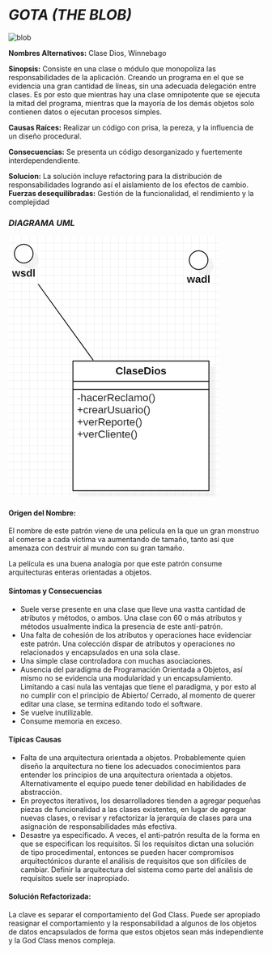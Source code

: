 # *GOTA (THE BLOB)*

![blob](theBlob.png)

<strong>Nombres Alternativos:</strong> Clase Dios,  Winnebago  

<strong>Sinopsis:</strong> Consiste en una clase o módulo que monopoliza las responsabilidades de la aplicación. Creando un programa en el que se evidencia una gran cantidad de líneas, sin una adecuada delegación entre clases. Es por esto que mientras hay una clase omnipotente que se ejecuta la mitad del programa, mientras que la mayoría de los demás objetos solo contienen datos o ejecutan procesos simples.

<strong>Causas Raíces:</strong> Realizar un código con prisa, la pereza, y la influencia de un diseño procedural.

<strong>Consecuencias:</strong> Se presenta un código desorganizado y fuertemente interdependendiente.

<strong>Solucion:</strong> La solución incluye
refactoring para la distribución de responsabilidades logrando así el aislamiento de los
efectos de cambio.
<strong>Fuerzas desequilibradas:</strong> Gestión de la funcionalidad, el rendimiento y la complejidad

### *DIAGRAMA UML*
![UML](diagrama.png)

#### <strong>Origen del Nombre:</strong>
El nombre de este patrón viene de una película en la que un gran monstruo al comerse a cada víctima va aumentando de tamaño, tanto así que amenaza con destruir al mundo con su gran tamaño. 

La película es una buena analogía por que este patrón consume arquitecturas enteras orientadas a objetos.

#### <strong>Síntomas y Consecuencias</strong>
* Suele verse presente en una clase que lleve una vastta cantidad de atributos y métodos, o ambos.
Una clase con 60 o más atributos y métodos usualmente indica la presencia de este anti-patrón.
* Una falta de cohesión de los atributos y operaciones hace evidenciar este patrón. Una colección dispar de atributos y operaciones no relacionados y encapsulados en una sola clase.
* Una simple clase controladora con muchas asociaciones.
* Ausencia del paradigma de Programación Orientada a Objetos, así mismo no se evidencia una modularidad y un encapsulamiento. Limitando a casi nula las ventajas que tiene el paradigma, y por esto al no cumplir con el principio de Abierto/ Cerrado, al momento de querer editar una clase, se termina editando todo el software.
* Se vuelve inutilizable.
* Consume memoria en exceso.

#### <strong>Típicas Causas</strong>
* Falta de una arquitectura orientada a objetos.  Probablemente quien diseño la arquitectura no tiene los adecuados conocimientos para entender los principios de una arquitectura orientada a objetos. Alternativamente el equipo puede tener debilidad en habilidades de abstracción.
* En proyectos iterativos, los desarrolladores tienden a agregar pequeñas piezas de funcionalidad a las clases existentes, en lugar de agregar nuevas clases, o revisar y refactorizar la jerarquía de clases para una asignación de responsabilidades más efectiva.
* Desastre ya especificado. A veces, el anti-patrón resulta de la forma en que se especifican los requisitos. Si los requisitos dictan una solución de tipo procedimental, entonces se pueden hacer compromisos arquitectónicos durante el análisis de requisitos que son difíciles de cambiar. Definir la arquitectura del sistema como parte del análisis de requisitos suele ser inapropiado.

#### <strong>Solución Refactorizada:</strong>
 La clave es separar el comportamiento del God Class. Puede ser apropiado reasignar el comportamiento y la responsabilidad a algunos de los objetos de datos encapsulados de forma que estos objetos sean más independiente y la God Class menos compleja.

